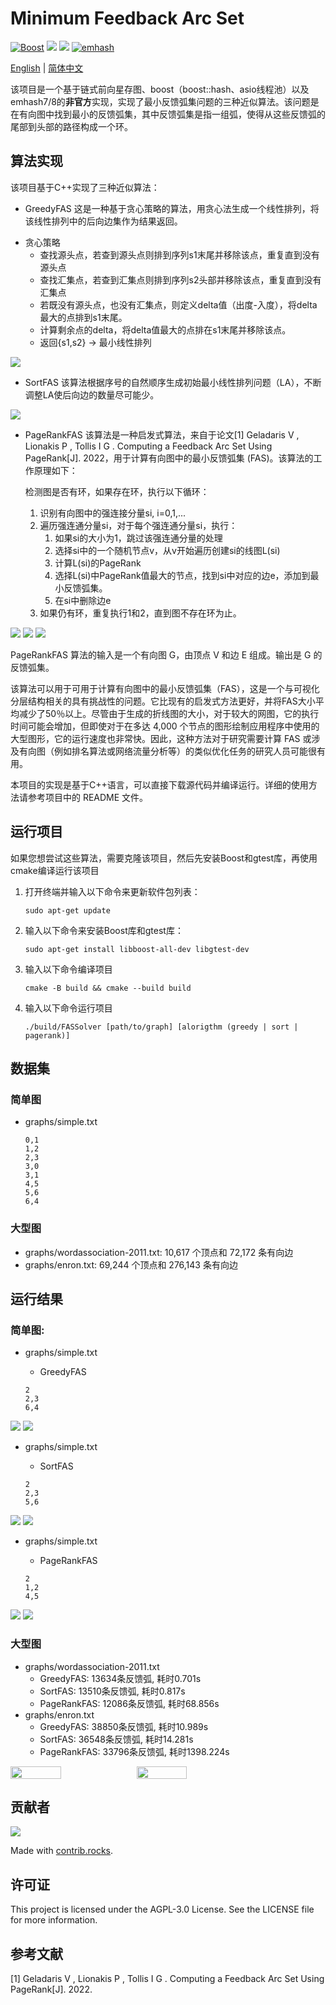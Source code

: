 # Minimum Feedback Arc Set

[![Boost](https://img.shields.io/badge/Boost-1.81.0-brightgreen.svg)](https://www.boost.org/)
![](https://img.shields.io/badge/gtest-1.11.0--3-red.svg)
![](https://img.shields.io/badge/Version-0.1-orange.svg)
[![emhash](https://img.shields.io/badge/emhash-7%2F8-blueviolet.svg)](https://github.com/ktprime/emhash)

[English](README.md) | [简体中文](README-CN.md)

该项目是一个基于链式前向星存图、boost（boost::hash、asio线程池）以及emhash7/8的<b>非官方</b>实现，实现了最小反馈弧集问题的三种近似算法。该问题是在有向图中找到最小的反馈弧集，其中反馈弧集是指一组弧，使得从这些反馈弧的尾部到头部的路径构成一个环。

## 算法实现

该项目基于C++实现了三种近似算法：

* GreedyFAS
这是一种基于贪心策略的算法，用贪心法生成一个线性排列，将该线性排列中的后向边集作为结果返回。

- 贪心策略
    - 查找源头点，若查到源头点则排到序列s1末尾并移除该点，重复直到没有源头点
    - 查找汇集点，若查到汇集点则排到序列s2头部并移除该点，重复直到没有汇集点
    - 若既没有源头点，也没有汇集点，则定义delta值（出度-入度），将delta最大的点排到s1末尾。
    - 计算剩余点的delta，将delta值最大的点排在s1末尾并移除该点。
    - 返回{s1,s2} -> 最小线性排列

![](images/GreedyFAS.png)

* SortFAS
该算法根据序号的自然顺序生成初始最小线性排列问题（LA），不断调整LA使后向边的数量尽可能少。

![](images/SortFAS.png)

* PageRankFAS
该算法是一种启发式算法，来自于论文[1] Geladaris V ,  Lionakis P ,  Tollis I G . Computing a Feedback Arc Set Using PageRank[J].  2022，用于计算有向图中的最小反馈弧集 (FAS)。该算法的工作原理如下：

   检测图是否有环，如果存在环，执行以下循环：
   1. 识别有向图中的强连接分量si, i=0,1,...
   2. 遍历强连通分量si，对于每个强连通分量si，执行：
      1. 如果si的大小为1，跳过该强连通分量的处理
      2. 选择si中的一个随机节点v，从v开始遍历创建si的线图L(si)
      3. 计算L(si)的PageRank
      4. 选择L(si)中PageRank值最大的节点，找到si中对应的边e，添加到最小反馈弧集。
      5. 在si中删除边e
   3. 如果仍有环，重复执行1和2，直到图不存在环为止。


![](images/LineGraph.png)
![](images/PageRank.png)
![](images/PageRankFAS.png)

PageRankFAS 算法的输入是一个有向图 G，由顶点 V 和边 E 组成。输出是 G 的反馈弧集。

该算法可以用于可用于计算有向图中的最小反馈弧集（FAS），这是一个与可视化分层结构相关的具有挑战性的问题。它比现有的启发式方法更好，并将FAS大小平均减少了50％以上。尽管由于生成的折线图的大小，对于较大的网图，它的执行时间可能会增加，但即使对于在多达 4,000 个节点的图形绘制应用程序中使用的大型图形，它的运行速度也非常快。因此，这种方法对于研究需要计算 FAS 或涉及有向图（例如排名算法或网络流量分析等）的类似优化任务的研究人员可能很有用。

本项目的实现是基于C++语言，可以直接下载源代码并编译运行。详细的使用方法请参考项目中的 README 文件。

## 运行项目

如果您想尝试这些算法，需要克隆该项目，然后先安装Boost和gtest库，再使用cmake编译运行该项目

1. 打开终端并输入以下命令来更新软件包列表：

   ```
   sudo apt-get update
   ```

2. 输入以下命令来安装Boost库和gtest库：

   ```
   sudo apt-get install libboost-all-dev libgtest-dev
   ```

3. 输入以下命令编译项目

   ```
   cmake -B build && cmake --build build
   ```

4. 输入以下命令运行项目

   ```
   ./build/FASSolver [path/to/graph] [alorigthm (greedy | sort | pagerank)]
   ```

## 数据集

### 简单图

- graphs/simple.txt

   ```
   0,1
   1,2
   2,3
   3,0
   3,1
   4,5
   5,6
   6,4
   ```

### 大型图

- graphs/wordassociation-2011.txt: 10,617 个顶点和 72,172 条有向边
- graphs/enron.txt: 69,244 个顶点和 276,143 条有向边

## 运行结果

### 简单图: 

- graphs/simple.txt
  - GreedyFAS

   ```
   2
   2,3
   6,4
   ```

![](result/simple.png)
![](result/simple_after_greedy.png)

- graphs/simple.txt
  - SortFAS

   ```
   2
   2,3
   5,6
   ```

![](result/simple.png)
![](result/simple_after_sort.png)

- graphs/simple.txt
  - PageRankFAS

   ```
   2
   1,2
   4,5
   ```

![](result/simple.png)
![](result/simple_after.png)

### 大型图
- graphs/wordassociation-2011.txt
  - GreedyFAS: 13634条反馈弧, 耗时0.701s
  - SortFAS: 13510条反馈弧, 耗时0.817s
  - PageRankFAS: 12086条反馈弧, 耗时68.856s
- graphs/enron.txt
  - GreedyFAS: 38850条反馈弧, 耗时10.989s
  - SortFAS: 36548条反馈弧, 耗时14.281s
  - PageRankFAS: 33796条反馈弧, 耗时1398.224s

<div style="display:flex;">
    <img src="result/fas_wordassociation-2011.png" style="width:40%; object-fit: cover;">
    <img src="result/fas_enron.png" style="width:40%; object-fit: cover;">
</div>

## 贡献者
<a href="https://github.com/PKUcoldkeyboard/FAS/graphs/contributors">
  <img src="https://contrib.rocks./image?repo=PKUcoldkeyboard/FAS" />
</a>

Made with [contrib.rocks](https://contrib.rocks.).

## 许可证

This project is licensed under the AGPL-3.0 License. See the LICENSE file for more information.

## 参考文献

[1] Geladaris V ,  Lionakis P ,  Tollis I G . Computing a Feedback Arc Set Using PageRank[J].  2022.
